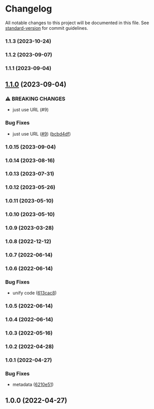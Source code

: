 # Changelog

All notable changes to this project will be documented in this file. See [standard-version](https://github.com/conventional-changelog/standard-version) for commit guidelines.

### 1.1.3 (2023-10-24)

### 1.1.2 (2023-09-07)

### 1.1.1 (2023-09-04)

## [1.1.0](https://github.com/Kikobeats/url-http/compare/v1.0.15...v1.1.0) (2023-09-04)


### ⚠ BREAKING CHANGES

* just use URL (#9)

### Bug Fixes

* just use URL ([#9](https://github.com/Kikobeats/url-http/issues/9)) ([bcbd4df](https://github.com/Kikobeats/url-http/commit/bcbd4df56b7a74b042009796a3eddc4db33c3d57))

### 1.0.15 (2023-09-04)

### 1.0.14 (2023-08-16)

### 1.0.13 (2023-07-31)

### 1.0.12 (2023-05-26)

### 1.0.11 (2023-05-10)

### 1.0.10 (2023-05-10)

### 1.0.9 (2023-03-28)

### 1.0.8 (2022-12-12)

### 1.0.7 (2022-06-14)

### 1.0.6 (2022-06-14)


### Bug Fixes

* unify code ([613cac8](https://github.com/Kikobeats/url-http/commit/613cac8d86994dcd951068bfbb6b4b9f552dfa97))

### 1.0.5 (2022-06-14)

### 1.0.4 (2022-06-14)

### 1.0.3 (2022-05-16)

### 1.0.2 (2022-04-28)

### 1.0.1 (2022-04-27)


### Bug Fixes

* metadata ([6210e51](https://github.com/Kikobeats/url-http/commit/6210e51f614811154b4ddde9d0c13135b2e928c4))

## 1.0.0 (2022-04-27)
